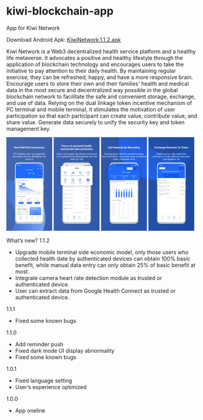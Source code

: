 # kiwi-blockchain-app
App for Kiwi Network

Download Android Apk: [KiwiNetwork.1.1.2.apk](https://github.com/Kiwihealthcare-Network/kiwi-blockchain-app/releases/download/v1.1.2/KiwiNetwork.1.1.2.apk)

Kiwi Network is a Web3 decentralized health service platform and a healthy life metaverse. It advocates a positive and healthy lifestyle through the application of blockchain technology and encourages users to take the initiative to pay attention to their daily health. By maintaining regular exercise, they can be refreshed, happy, and have a more responsive brain. Encourage users to store their own and their families' health and medical data in the most secure and decentralized way possible in the global blockchain network to facilitate the safe and convenient storage, exchange, and use of data. Relying on the dual linkage token incentive mechanism of PC terminal and mobile terminal, it stimulates the motivation of user participation so that each participant can create value, contribute value, and share value. Generate data securely to unify the security key and token management key.

<img src="./img/pic_01.jpg" width="24%"> <img src="./img/pic_02.jpg" width="24%"> <img src="./img/pic_03.jpg" width="24%"> <img src="./img/pic_04.jpg" width="24%">

What’s new?
1.1.2
- Upgrade mobile terminal side economic model, only those users who collected health date by authenticated devices can obtain 100% basic benefit, while manual data entry can only obtain 25% of basic benefit at most.
- Integrate camera heart rate detection module as trusted or authenticated device.
- User can extract data from Google Health Connect as trusted or authenticated device.

1.1.1
- Fixed some known bugs

1.1.0
- Add reminder push
- Fixed dark mode UI display abnormality
- Fixed some known bugs

1.0.1
- Fixed language setting
- User’s experience optimized

1.0.0
- App oneline




